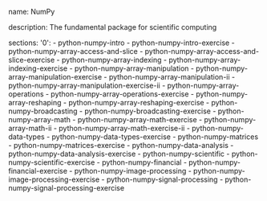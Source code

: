 name: NumPy

description: The fundamental package for scientific computing

sections:
  '0':
    - python-numpy-intro
    - python-numpy-intro-exercise
    - python-numpy-array-access-and-slice
    - python-numpy-array-access-and-slice-exercise
    - python-numpy-array-indexing
    - python-numpy-array-indexing-exercise
    - python-numpy-array-manipulation
    - python-numpy-array-manipulation-exercise
    - python-numpy-array-manipulation-ii
    - python-numpy-array-manipulation-exercise-ii
    - python-numpy-array-operations
    - python-numpy-array-operations-exercise
    - python-numpy-array-reshaping 
    - python-numpy-array-reshaping-exercise
    - python-numpy-broadcasting
    - python-numpy-broadcasting-exercise
    - python-numpy-array-math
    - python-numpy-array-math-exercise
    - python-numpy-array-math-ii
    - python-numpy-array-math-exercise-ii
    - python-numpy-data-types
    - python-numpy-data-types-exercise
    - python-numpy-matrices
    - python-numpy-matrices-exercise
    - python-numpy-data-analysis
    - python-numpy-data-analysis-exercise
    - python-numpy-scientific
    - python-numpy-scientific-exercise
    - python-numpy-financial
    - python-numpy-financial-exercise
    - python-numpy-image-processing
    - python-numpy-image-processing-exercise
    - python-numpy-signal-processing
    - python-numpy-signal-processing-exercise